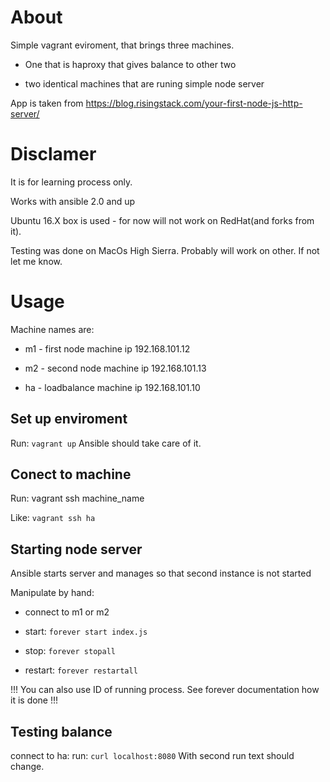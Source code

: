 
  

# About

  
Simple vagrant eviroment, that brings three machines.

- One that is haproxy that gives balance to other two

- two identical machines that are runing simple node server

App is taken from https://blog.risingstack.com/your-first-node-js-http-server/

  

# Disclamer

It is for learning process only. 

Works with ansible 2.0 and up

Ubuntu 16.X box is used - for now will not work on RedHat(and forks from it).

Testing was done on MacOs High Sierra. Probably will work on other. If not let me know.

  

# Usage

Machine names are:

- m1 - first node machine ip 192.168.101.12

- m2 - second node machine ip 192.168.101.13

- ha - loadbalance machine ip 192.168.101.10


## Set up enviroment

Run: `vagrant up`
Ansible should take care of it.

## Conect to machine

Run: vagrant ssh machine_name

Like: `vagrant ssh ha`

  

## Starting node server

Ansible starts server and manages so that second instance is not started

Manipulate by hand:

- connect to m1 or m2

- start: `forever start index.js`

- stop: `forever stopall`

- restart: `forever restartall`

!!! You can also use ID of running process. See forever documentation how it is done !!!

## Testing balance
connect to ha:
run: `curl localhost:8080`
With second run text should change.